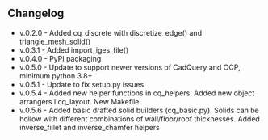 ## Changelog

- v.0.2.0 - Added cq_discrete with discretize_edge() and triangle_mesh_solid()
- v.0.3.1 - Added import_iges_file()
- v.0.4.0 - PyPI packaging
- v.0.5.0 - Update to support newer versions of CadQuery and OCP, minimum python 3.8+
- v.0.5.1 - Update to fix setup.py issues
- v.0.5.4 - Added new helper functions in cq_helpers. Added new object arrangers i cq_layout. New Makefile
- v.0.5.6 - Added basic drafted solid builders (cq_basic.py). Solids can be hollow with different combinations of wall/floor/roof thicknesses. Added inverse_fillet and inverse_chamfer helpers
